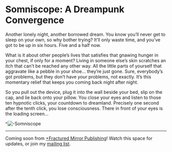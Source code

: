 # Somniscope: A Dreampunk Convergence

Another lonely night, another borrowed dream. You know you&rsquo;ll never get to sleep on your own, so why bother trying? It&rsquo;ll only waste time, and you&rsquo;ve got to be up in six hours. Five and a half now.

What is it about other people&rsquo;s lives that satisfies that gnawing hunger in your chest, if only for a moment? Living in someone else&rsquo;s skin scratches an itch that can&rsquo;t be reached any other way. All the little parts of yourself that aggravate like a pebble in your shoe&hellip; they’re just gone. Sure, everybody&rsquo;s got problems, but they don&rsquo;t have *your* problems, not exactly. It&rsquo;s this momentary relief that keeps you coming back night after night.

So you pull out the device, plug it into the wall beside your bed, slip on the cap, and lie back onto your pillow. You close your eyes and listen to those ten hypnotic clicks, your countdown to dreamland. Precisely one second after the tenth click, you lose consciousness. There in front of your eyes is the loading screen&hellip;

^![-Somniscope](somniscope-title-hard)

---

Coming soon from [+Fractured Mirror Publishing](https://www.fracturedmirrorpublishing.com/)! Watch this space for updates, or join my [mailing list](https://cliffjones.substack.com/).
